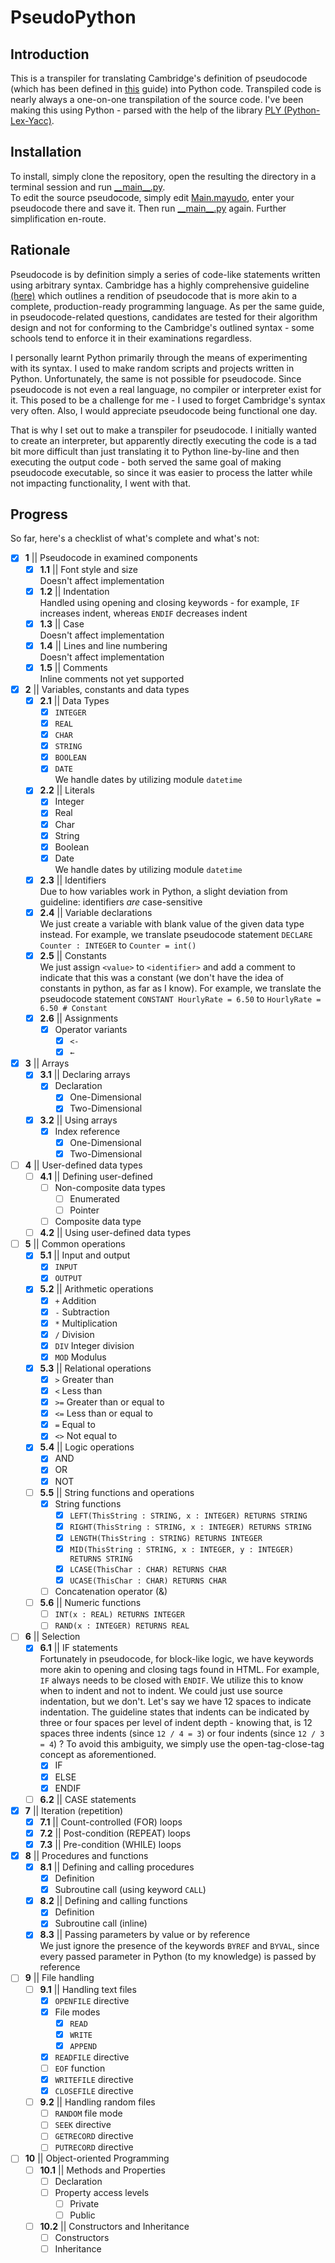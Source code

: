# PseudoPython

## Introduction

This is a transpiler for translating Cambridge's definition of pseudocode (which has been defined in [this](CambridgeGuide.pdf) guide) into Python code. Transpiled code is nearly always a one-on-one transpilation of the source code. I've been making this using Python - parsed with the help of the library [PLY (Python-Lex-Yacc)](https://github.com/dabeaz/ply).

## Installation

To install, simply clone the repository, open the resulting the directory in a terminal session and run [\_\_main\_\_.py](__main__.py).  
To edit the source pseudocode, simply edit [Main.mayudo](Main.mayudo), enter your pseudocode there and save it. Then run [\_\_main\_\_.py](__main__.py) again. Further simplification en-route.

## Rationale

Pseudocode is by definition simply a series of code-like statements written using arbitrary syntax. Cambridge has a highly comprehensive guideline [(here)](CambridgeGuide.pdf) which outlines a rendition of pseudocode that is more akin to a complete, production-ready programming language. As per the same guide, in pseudocode-related questions, candidates are tested for their algorithm design and not for conforming to the Cambridge's outlined syntax - some schools tend to enforce it in their examinations regardless.

I personally learnt Python primarily through the means of experimenting with its syntax. I used to make random scripts and projects written in Python. Unfortunately, the same is not possible for pseudocode. Since pseudocode is not even a real language, no compiler or interpreter exist for it. This posed to be a challenge for me - I used to forget Cambridge's syntax very often. Also, I would appreciate pseudocode being functional one day.

That is why I set out to make a transpiler for pseudocode. I initially wanted to create an interpreter, but apparently directly executing the code is a tad bit more difficult than just translating it to Python line-by-line and then executing the output code - both served the same goal of making pseudocode executable, so since it was easier to process the latter while not impacting functionality, I went with that.

## Progress

So far, here's a checklist of what's complete and what's not:

- [X] **1** || Pseudocode in examined components
  - [X] **1.1** || Font style and size  
    Doesn't affect implementation
  - [X] **1.2** || Indentation  
    Handled using opening and closing keywords - for example,
    `IF` increases indent, whereas `ENDIF` decreases indent
  - [X] **1.3** || Case  
    Doesn't affect implementation
  - [X] **1.4** || Lines and line numbering  
    Doesn't affect implementation
  - [X] **1.5** || Comments  
    Inline comments not yet supported
- [X] **2** || Variables, constants and data types
  - [X] **2.1** || Data Types
    - [X] `INTEGER`
    - [X] `REAL`
    - [X] `CHAR`
    - [X] `STRING`
    - [X] `BOOLEAN`
    - [X] `DATE`  
    We handle dates by utilizing module `datetime`
  - [X] **2.2** || Literals
    - [X] Integer
    - [X] Real
    - [X] Char
    - [X] String
    - [X] Boolean
    - [X] Date  
    We handle dates by utilizing module `datetime`
  - [X] **2.3** || Identifiers  
    Due to how variables work in Python, a slight deviation
    from guideline: identifiers *are* case-sensitive
  - [X] **2.4** || Variable declarations  
    We just create a variable with blank value of the given data type
     instead. For example, we translate pseudocode statement
    `DECLARE Counter : INTEGER` to
    `Counter = int()`
  - [X] **2.5** || Constants  
    We just assign `<value>` to `<identifier>` and add a comment
    to indicate that this was a constant (we don't have the idea of
    constants in python, as far as I know). For example, we translate
    the pseudocode statement `CONSTANT HourlyRate = 6.50`
    to `HourlyRate = 6.50 # Constant`
  - [X] **2.6** || Assignments
    - [X] Operator variants
      - [X] `<-`
      - [X] `←`
- [X] **3** || Arrays
  - [X] **3.1** || Declaring arrays
    - [X] Declaration
      - [X] One-Dimensional
      - [X] Two-Dimensional
  - [X] **3.2** || Using arrays
    - [X] Index reference
      - [X] One-Dimensional
      - [X] Two-Dimensional
- [ ] **4** || User-defined data types
  - [ ] **4.1** || Defining user-defined
    - [ ] Non-composite data types
      - [ ] Enumerated
      - [ ] Pointer
    - [ ] Composite data type
  - [ ] **4.2** || Using user-defined data types
- [ ] **5** || Common operations
  - [X] **5.1** || Input and output
    - [X] `INPUT`
    - [X] `OUTPUT`
  - [X] **5.2** || Arithmetic operations
    - [X] `+` Addition
    - [X] `-` Subtraction
    - [X] `*` Multiplication
    - [X] `/` Division
    - [X] `DIV` Integer division
    - [X] `MOD` Modulus
  - [X] **5.3** || Relational operations
    - [X] `>` Greater than
    - [X] `<` Less than
    - [X] `>=` Greater than or equal to
    - [X] `<=` Less than or equal to
    - [X] `=` Equal to
    - [X] `<>` Not equal to
  - [X] **5.4** || Logic operations
    - [X] AND
    - [X] OR
    - [X] NOT
  - [ ] **5.5** || String functions and operations
    - [X] String functions
      - [X] `LEFT(ThisString : STRING, x : INTEGER) RETURNS STRING`
      - [X] `RIGHT(ThisString : STRING, x : INTEGER) RETURNS STRING`
      - [X] `LENGTH(ThisString : STRING) RETURNS INTEGER`
      - [X] `MID(ThisString : STRING, x : INTEGER, y : INTEGER) RETURNS STRING`
      - [X] `LCASE(ThisChar : CHAR) RETURNS CHAR`
      - [X] `UCASE(ThisChar : CHAR) RETURNS CHAR`
    - [ ] Concatenation operator (&)
  - [ ] **5.6** || Numeric functions
    - [ ] `INT(x : REAL) RETURNS INTEGER`
    - [ ] `RAND(x : INTEGER) RETURNS REAL`
- [ ] **6** || Selection
  - [X] **6.1** || IF statements  
    Fortunately in pseudocode, for block-like logic, we have keywords
    more akin to opening and closing tags found in HTML. For example,
    `IF` always needs to be closed with `ENDIF`. We utilize this to know
    when to indent and not to indent. We could just use source indentation,
    but we don't. Let's say we have 12 spaces to indicate indentation.
    The guideline states that indents can be indicated by
    three or four spaces per level of indent depth - knowing that, is
    12 spaces three indents (since `12 / 4 = 3`)
    or four indents (since `12 / 3 = 4`) ? To avoid this ambiguity, we
    simply use the open-tag-close-tag concept as aforementioned.
    - [X] IF
    - [X] ELSE
    - [X] ENDIF
  - [ ] **6.2** || CASE statements
- [X] **7** || Iteration (repetition)
  - [X] **7.1** || Count-controlled (FOR) loops
  - [X] **7.2** || Post-condition (REPEAT) loops
  - [X] **7.3** || Pre-condition (WHILE) loops
- [X] **8** || Procedures and functions
  - [X] **8.1** || Defining and calling procedures
    - [X] Definition
    - [X] Subroutine call (using keyword `CALL`)
  - [X] **8.2** || Defining and calling functions
    - [X] Definition
    - [X] Subroutine call (inline)
  - [X] **8.3** || Passing parameters by value or by reference  
    We just ignore the presence of the keywords `BYREF` and `BYVAL`,
    since every passed parameter in Python (to my knowledge) is
    passed by reference
- [ ] **9** || File handling
  - [ ] **9.1** || Handling text files
    - [X] `OPENFILE` directive
    - [X] File modes
      - [X] `READ`
      - [X] `WRITE`
      - [X] `APPEND`
    - [X] `READFILE` directive
    - [ ] `EOF` function
    - [X] `WRITEFILE` directive
    - [X] `CLOSEFILE` directive
  - [ ] **9.2** || Handling random files
    - [ ] `RANDOM` file mode
    - [ ] `SEEK` directive
    - [ ] `GETRECORD` directive
    - [ ] `PUTRECORD` directive
- [ ] **10** || Object-oriented Programming
  - [ ] **10.1** || Methods and Properties
    - [ ] Declaration
    - [ ] Property access levels
      - [ ] Private
      - [ ] Public
  - [ ] **10.2** || Constructors and Inheritance
    - [ ] Constructors
    - [ ] Inheritance
